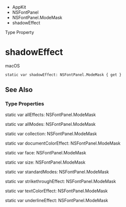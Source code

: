 

- AppKit
- NSFontPanel
- NSFontPanel.ModeMask
-  shadowEffect 

Type Property

# shadowEffect

macOS

``` source
static var shadowEffect: NSFontPanel.ModeMask { get }
```

## See Also

### Type Properties

static var allEffects: NSFontPanel.ModeMask

static var allModes: NSFontPanel.ModeMask

static var collection: NSFontPanel.ModeMask

static var documentColorEffect: NSFontPanel.ModeMask

static var face: NSFontPanel.ModeMask

static var size: NSFontPanel.ModeMask

static var standardModes: NSFontPanel.ModeMask

static var strikethroughEffect: NSFontPanel.ModeMask

static var textColorEffect: NSFontPanel.ModeMask

static var underlineEffect: NSFontPanel.ModeMask

